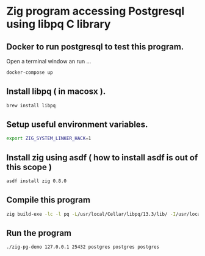 # Zig program accessing Postgresql using libpq C library 

## Docker to run postgresql to test this program. 
Open a terminal window an run ...
```bash
docker-compose up
```

## Install libpq ( in macosx ).
```bash
brew install libpq
```

## Setup useful environment variables.

```bash
export ZIG_SYSTEM_LINKER_HACK=1
```

## Install zig using asdf ( how to install asdf is out of this scope )

```bash
asdf install zig 0.8.0
```

## Compile this program

```bash
zig build-exe -lc -l pq -L/usr/local/Cellar/libpq/13.3/lib/ -I/usr/local/Cellar/libpq/13.3/include zig-pg-demo.zig
```

## Run the program
```bash
./zig-pg-demo 127.0.0.1 25432 postgres postgres postgres
```

